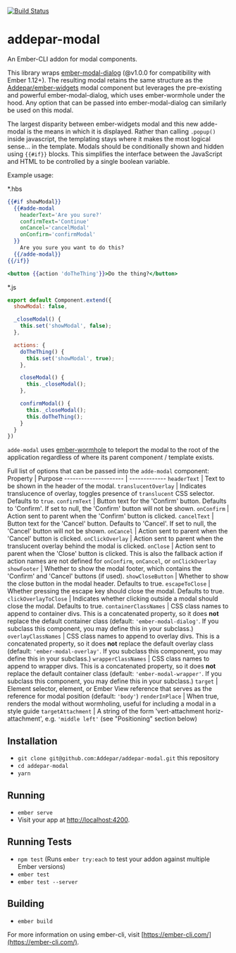 [![Build Status](https://travis-ci.org/Addepar/addepar-modal.svg?branch=master)](https://travis-ci.org/Addepar/addepar-modal)

# addepar-modal

An Ember-CLI addon for modal components. 

This library wraps [ember-modal-dialog](https://github.com/yapplabs/ember-modal-dialog/tree/3b07c8db7ab9972796507db076c337c2a5c052fe) 
(@v1.0.0 for compatibility with Ember 1.12+). The resulting modal retains the same structure as
the [Addepar/ember-widgets](https://github.com/Addepar/ember-widgets) modal component but leverages
the pre-existing and powerful ember-modal-dialog, which uses ember-wormhole under the hood. Any
option that can be passed into ember-modal-dialog can similarly be used on this modal.

The largest disparity between ember-widgets modal and this new adde-modal is the means in which it
is displayed. Rather than calling `.popup()` inside javascript, the templating stays where it makes
the most logical sense... in the template. Modals should be conditionally shown and hidden using 
`{{#if}}` blocks. This simplifies the interface between the JavaScript and HTML to be controlled by
a single boolean variable. 

Example usage:

*.hbs
```hbs
{{#if showModal}}
  {{#adde-modal
    headerText='Are you sure?'
    confirmText='Continue'
    onCancel='cancelModal'
    onConfirm='confirmModal'
  }}
    Are you sure you want to do this?
  {{/adde-modal}}
{{/if}}

<button {{action 'doTheThing'}}>Do the thing?</button>
```

*.js
```js
export default Component.extend({
  showModal: false,

  _closeModal() {
    this.set('showModal', false);
  },

  actions: {
    doTheThing() {
      this.set('showModal', true);
    },

    closeModal() {
      this._closeModal();
    },

    confirmModal() {
      this._closeModal();
      this.doTheThing();
    }
  }
})
```

`adde-modal` uses [ember-wormhole](https://github.com/yapplabs/ember-wormhole) to teleport the 
modal to the root of the application regardless of where its parent component / template exists.

Full list of options that can be passed into the `adde-modal` component:
Property              | Purpose
--------------------- | -------------
`headerText`          | Text to be shown in the header of the modal.
`translucentOverlay`  | Indicates translucence of overlay, toggles presence of `translucent` CSS selector. Defaults to `true`.
`confirmText`         | Button text for the 'Confirm' button. Defaults to 'Confirm'. If set to null, the 'Confirm' button will not be shown.
`onConfirm`           | Action sent to parent when the 'Confirm' button is clicked.
`cancelText`          | Button text for the 'Cancel' button. Defaults to 'Cancel'. If set to null, the 'Cancel' button will not be shown.
`onCancel`            | Action sent to parent when the 'Cancel' button is clicked.
`onClickOverlay`      | Action sent to parent when the translucent overlay behind the modal is clicked.
`onClose`             | Action sent to parent when the 'Close' button is clicked. This is also the fallback action if action names are not defined for `onConfirm`, `onCancel`, or `onClickOverlay`
`showFooter`          | Whether to show the modal footer, which contains the 'Confirm' and 'Cancel' buttons (if used).
`showCloseButton`     | Whether to show the close button in the modal header. Defaults to true.
`escapeToClose`       | Whether pressing the escape key should close the modal. Defaults to true.
`clickOverlayToClose` | Indicates whether clicking outside a modal should close the modal. Defaults to true.
`containerClassNames` | CSS class names to append to container divs. This is a concatenated property, so it does **not** replace the default container class (default: `'ember-modal-dialog'`. If you subclass this component, you may define this in your subclass.)
`overlayClassNames`   | CSS class names to append to overlay divs. This is a concatenated property, so it does **not** replace the default overlay class (default: `'ember-modal-overlay'`. If you subclass this component, you may define this in your subclass.)
`wrapperClassNames`   | CSS class names to append to wrapper divs. This is a concatenated property, so it does **not** replace the default container class (default: `'ember-modal-wrapper'`. If you subclass this component, you may define this in your subclass.)
`target`              | Element selector, element, or Ember View reference that serves as the reference for modal position (default: `'body'`)
`renderInPlace`       | When true, renders the modal without wormholing, useful for including a modal in a style guide
`targetAttachment`    | A string of the form 'vert-attachment horiz-attachment', e.g. `'middle left'` (see "Positioning" section below)

## Installation

* `git clone git@github.com:Addepar/addepar-modal.git` this repository
* `cd addepar-modal`
* `yarn`

## Running

* `ember serve`
* Visit your app at [http://localhost:4200](http://localhost:4200).

## Running Tests

* `npm test` (Runs `ember try:each` to test your addon against multiple Ember versions)
* `ember test`
* `ember test --server`

## Building

* `ember build`

For more information on using ember-cli, visit [https://ember-cli.com/](https://ember-cli.com/).

